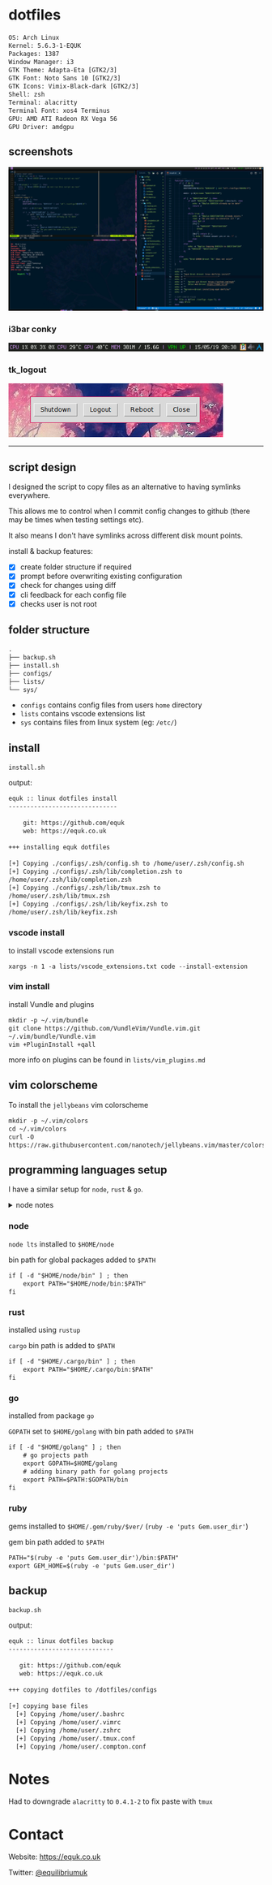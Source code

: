 # dotfiles

    OS: Arch Linux
    Kernel: 5.6.3-1-EQUK
    Packages: 1387
    Window Manager: i3
    GTK Theme: Adapta-Eta [GTK2/3]
    GTK Font: Noto Sans 10 [GTK2/3]
    GTK Icons: Vimix-Black-dark [GTK2/3]
    Shell: zsh
    Terminal: alacritty
    Terminal Font: xos4 Terminus
    GPU: AMD ATI Radeon RX Vega 56
    GPU Driver: amdgpu

## screenshots

![](./screenshots/linux_desktop.png)

### i3bar conky

![](./screenshots/i3bar_conky.png)

### tk_logout

![](./screenshots/tk_logout_07062014.png)

---

## script design

I designed the script to copy files as an alternative to having symlinks everywhere.

This allows me to control when I commit config changes to github (there may be times when testing settings etc).

It also means I don't have symlinks across different disk mount points.

install & backup features:

- [x] create folder structure if required
- [x] prompt before overwriting existing configuration
- [x] check for changes using diff
- [x] cli feedback for each config file
- [x] checks user is not root

## folder structure

    .
    ├── backup.sh
    ├── install.sh
    ├── configs/
    ├── lists/
    └── sys/

- `configs` contains config files from users `home` directory
- `lists` contains vscode extensions list
- `sys` contains files from linux system (eg: `/etc/`)

## install

    install.sh

output:

    equk :: linux dotfiles install
    ------------------------------

        git: https://github.com/equk
        web: https://equk.co.uk

    +++ installing equk dotfiles

    [+] Copying ./configs/.zsh/config.sh to /home/user/.zsh/config.sh
    [+] Copying ./configs/.zsh/lib/completion.zsh to /home/user/.zsh/lib/completion.zsh
    [+] Copying ./configs/.zsh/lib/tmux.zsh to /home/user/.zsh/lib/tmux.zsh
    [+] Copying ./configs/.zsh/lib/keyfix.zsh to /home/user/.zsh/lib/keyfix.zsh

### vscode install

to install vscode extensions run

    xargs -n 1 -a lists/vscode_extensions.txt code --install-extension

### vim install

install Vundle and plugins

    mkdir -p ~/.vim/bundle
    git clone https://github.com/VundleVim/Vundle.vim.git ~/.vim/bundle/Vundle.vim
    vim +PluginInstall +qall

more info on plugins can be found in `lists/vim_plugins.md`

## vim colorscheme

To install the `jellybeans` vim colorscheme

    mkdir -p ~/.vim/colors
    cd ~/.vim/colors
    curl -O https://raw.githubusercontent.com/nanotech/jellybeans.vim/master/colors/jellybeans.vim

## programming languages setup

I have a similar setup for `node`, `rust` & `go`.

<details><summary>node notes</summary>
Node years ago had some really bad practices of installing global packages from npm under root with a lot of packages requiring root access to run.

I setup node in the user `$HOME` path ~2015 ([commit](https://github.com/equk/linux/commit/adb909d9dd31952c692f4361763218ea7fb775fc#diff-d730a561a0599bb6b9e3a8272464df79) `adb909d9dd31952c692f4361763218ea7fb775fc`)
</details>

### node

`node lts` installed to `$HOME/node`

bin path for global packages added to `$PATH`

```
if [ -d "$HOME/node/bin" ] ; then
    export PATH="$HOME/node/bin:$PATH"
fi
```

### rust

installed using `rustup`

`cargo` bin path is added to `$PATH`

```
if [ -d "$HOME/.cargo/bin" ] ; then
    export PATH="$HOME/.cargo/bin:$PATH"
fi
```

### go

installed from package `go`

`GOPATH` set to `$HOME/golang` with bin path added to `$PATH`
```
if [ -d "$HOME/golang" ] ; then
    # go projects path
    export GOPATH=$HOME/golang
    # adding binary path for golang projects
    export PATH=$PATH:$GOPATH/bin
fi
```

### ruby

gems installed to `$HOME/.gem/ruby/$ver/` (`ruby -e 'puts Gem.user_dir'`)

gem bin path added to `$PATH`

```
PATH="$(ruby -e 'puts Gem.user_dir')/bin:$PATH"
export GEM_HOME=$(ruby -e 'puts Gem.user_dir')
```

## backup

    backup.sh

output:

    equk :: linux dotfiles backup
    -----------------------------

       git: https://github.com/equk
       web: https://equk.co.uk

    +++ copying dotfiles to /dotfiles/configs

    [+] copying base files
      [+] Copying /home/user/.bashrc
      [+] Copying /home/user/.vimrc
      [+] Copying /home/user/.zshrc
      [+] Copying /home/user/.tmux.conf
      [+] Copying /home/user/.compton.conf

# Notes

Had to downgrade `alacritty` to `0.4.1-2` to fix paste with `tmux`

# Contact

Website: https://equk.co.uk

Twitter: [@equilibriumuk](https://twitter.com/equilibriumuk)
